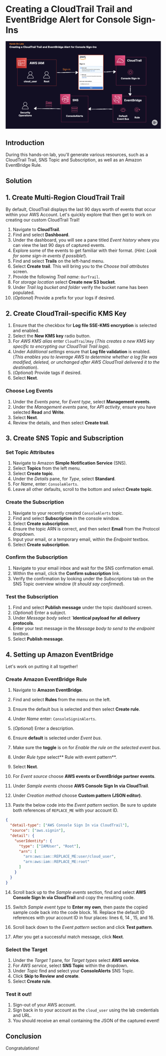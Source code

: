 # Creating a CloudTrail Trail and EventBridge Alert for Console Sign-Ins
![image](../images/Creating_a_CloudTrail_Trail_and_EventBridge_Alert_for_Console_Sign-Ins.png)
## Introduction
During this hands-on lab, you'll generate various resources, such as a CloudTrail Trail, SNS Topic and Subscription, as well as an Amazon EventBridge Rule.

## Solution


## 1. Create Multi-Region CloudTrail Trail
By default, CloudTrail displays the last 90 days worth of events that occur within your AWS Account. Let's quickly explore that then get to work on creating our custom CloudTrail Trail!

1. Navigate to **CloudTrail**.
2. Find and select **Dashboard**.
3. Under the dashboard, you will see a pane titled _Event history_ where you can view the last 90 days of captured events.
4. Explore some of the events to get familiar with their format. (_Hint: Look for some sign-in events if possible!_).
5. Find and select **Trails** on the left-hand menu.
6. Select **Create trail**. This will bring you to the _Choose trail attributes_ screen.
7. Provide the following _Trail name_: `OurTrail`.
8. For _storage location_ select **Create new S3 bucket**.
9. Under _Trail log bucket and folder_ verify the bucket name has been populated.
10. (_Optional_) Provide a prefix for your logs if desired.
## 2. Create CloudTrail-specific KMS Key
1. Ensure that the checkbox for **Log file SSE-KMS encryption** is selected and enabled.
2. Select the **New KMS key** radio button.
3. For _AWS KMS alias_ enter `CloudTrailKey` (_This creates a new KMS key specific to encrypting our CloudTrail Trail logs_).
4. Under _Additional settings_ ensure that **Log file validation** is enabled. (_This enables you to leverage AWS to determine whether a log file was modified, deleted, or unchanged after AWS CloudTrail delivered it to the destination_).
5. (_Optional_) Provide tags if desired.
6. Select **Next**.
### Choose Log Events
1. Under the _Events pane_, for _Event type_, select **Management events**.
2. Under the _Management events_ pane, for _API activity_, ensure you have selected **Read** and **Write**.
3. Select **Next**.
4. Review the details, and then select **Create trail**.
## 3. Create SNS Topic and Subscription
### Set Topic Attributes
1. Navigate to Amazon **Simple Notification Service** (SNS).
2. Select **Topics** from the left menu.
3. Select **Create topic**.
4. Under the _Details_ pane, for _Type_, select **Standard**.
5. For _Name_, enter: `ConsoleAlerts`.
6. Leave all other defaults, scroll to the bottom and select **Create topic**.
### Create the Subscription
1. Navigate to your recently created `ConsoleAlerts` topic.
2. Find and select **Subscription** in the console window.
3. Select **Create subscription**.
4. Ensure the topic ARN is correct, and then select **Email** from the Protocol dropdown.
5. Input your email, or a temporary email, within the _Endpoint_ textbox.
6. Select **Create subscription**.
### Confirm the Subscription
1. Navigate to your email inbox and wait for the SNS confirmation email.
2. Within the email, click the **Confirm subscription** link.
3. Verify the confirmation by looking under the _Subscriptions_ tab on the SNS Topic overview window (_It should say confirmed_).
### Test the Subscription
1. Find and select **Publish message** under the topic dashboard screen.
2. (_Optional_) Enter a subject.
3. Under _Message body_ select `**Identical payload for all delivery protocols**.
4. Enter your test message in the _Message body_ _to send to the endpoint textbox_.
5. Select **Publish message**.
## 4. Setting up Amazon EventBridge
Let's work on putting it all together!

### Create Amazon EventBridge Rule
1. Navigate to **Amazon EventBridge**.

2. Find and select **Rules** from the menu on the left.

3. Ensure the default bus is selected and then select **Create rule**.

4. Under _Name_ enter: `ConsoleSigninAlerts`.

5. (_Optional_) Enter a description.

6. Ensure **default** is selected under _Event bus_.

7. Make sure the **toggle** is on for _Enable_ _the rule on the selected event bus_.

8. Under _Rule type_ select** Rule with event pattern**.

9. Select **Next**.

10. For _Event source_ choose **AWS events or EventBridge partner events**.

11. Under _Sample events_ choose **AWS Console Sign In via CloudTrail**.

12. Under _Creation method_ choose **Custom pattern (JSON editor)**.

13. Paste the below code into the _Event pattern_ section. Be sure to update both references of ``REPLACE_ME`` with your account ID.

```json
{
  "detail-type": ["AWS Console Sign In via CloudTrail"],
  "source": ["aws.signin"],
  "detail": {
    "userIdentity": {
      "type": ["IAMUser", "Root"],
      "arn": [
        "arn:aws:iam::REPLACE_ME:user/cloud_user",
        "arn:aws:iam::REPLACE_ME:root"
      ]
    }
  }
}
```
14. Scroll back up to the _Sample events_ section, find and select **AWS Console Sign In via CloudTrail** and copy the resulting code.

15. Switch _Sample event type_ to **Enter my own**, then paste the copied sample code back into the code block. 16. Replace the default ID references with your account ID in four places: lines 6, 14 , 15, and 16.

16. Scroll back down to the _Event pattern_ section and click **Test pattern**.

17. After you get a successful match message, click **Next**.

### Select the Target
1. Under the _Target 1_ pane, for _Target types_ select **AWS service**.
2. For _AWS_ _service_, select **SNS Topic** within the dropdown.
3. Under _Topic_ find and select your **ConsoleAlerts** SNS Topic.
4. Click **Skip to Review and create**.
5. Select **Create rule**.
### Test it out!
1. Sign-out of your AWS account.
2. Sign back in to your account as the `cloud_user` using the lab credentials and URL.
3. You should receive an email containing the JSON of the captured event!
## Conclusion
Congratulations!